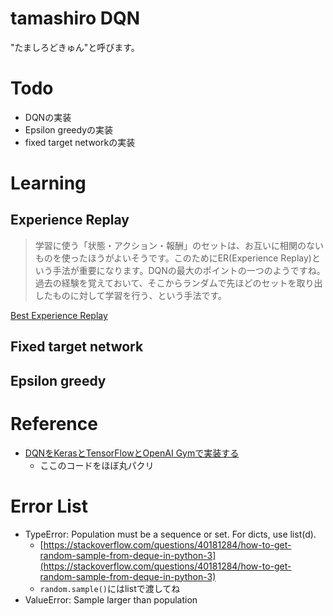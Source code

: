 # tamashiro DQN

"たましろどきゅん"と呼びます。



# Todo

* DQNの実装
* Epsilon greedyの実装
* fixed target networkの実装



# Learning

## Experience Replay

>学習に使う「状態・アクション・報酬」のセットは、お互いに相関のないものを使ったほうがよいそうです。このためにER(Experience Replay)という手法が重要になります。DQNの最大のポイントの一つのようですね。過去の経験を覚えておいて、そこからランダムで先ほどのセットを取り出したものに対して学習を行う、という手法です。

[Best Experience Replay](http://qiita.com/ashitani/items/bb393e24c20e83e54577#best-experience-replay)


## Fixed target network

## Epsilon greedy

# Reference

* [DQNをKerasとTensorFlowとOpenAI Gymで実装する](https://elix-tech.github.io/ja/2016/06/29/dqn-ja.html)
  * ここのコードをほぼ丸パクリ



# Error List


* TypeError: Population must be a sequence or set.  For dicts, use list(d).
  * [https://stackoverflow.com/questions/40181284/how-to-get-random-sample-from-deque-in-python-3](https://stackoverflow.com/questions/40181284/how-to-get-random-sample-from-deque-in-python-3)
  * `random.sample()`にはlistで渡してね
* ValueError: Sample larger than population
